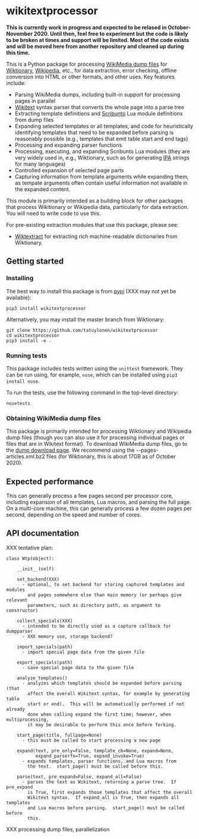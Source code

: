 # wikitextprocessor

**This is currently work in progress and expected to be relased in
  October-November 2020.  Until then, feel free to experiment but the
  code is likely to be broken at times and support will be limited.
  Most of the code exists and will be moved here from another repository and
  cleaned up during this time.**

This is a Python package for processing [WikiMedia dump
files](https://dumps.wikimedia.org) for
[Wiktionary](https://www.wiktionary.org),
[Wikipedia](https://www.wikipedia.org), etc., for data extraction,
error checking, offline conversion into HTML or other formats, and
other uses.  Key features include:

* Parsing WikiMedia dumps, including built-in support for processing pages
  in parallel
* [Wikitext](https://en.wikipedia.org/wiki/Help:Wikitext) syntax
  parser that converts the whole page into a parse tree
* Extracting template definitions and
  [Scribunto](https://www.mediawiki.org/wiki/Extension:Scribunto/Lua_reference_manual)
  Lua module definitions from dump files
* Expanding selected templates or all templates, and code for
  heuristically identifying templates that need to be expanded before
  parsing is reasonably possible (e.g., templates that emit table
  start and end tags)
* Processing and expanding parser functions
* Processing, executing, and expanding Scribunto Lua modules (they are
  very widely used in, e.g., Wiktionary, such as for generating
  [IPA](https://en.wikipedia.org/wiki/International_Phonetic_Alphabet)
  strings for many languages)
* Controlled expansion of selected page parts
* Capturing information from template arguments while expanding them,
  as tempate arguments often contain useful information not available
  in the expanded content.

This module is primarily intended as a building block for other
packages that process Wikitionary or Wikipedia data, particularly for
data extraction.  You will need to write code to use this.

For pre-existing extraction modules that use this package, please see:

* [Wiktextract](https://github.com/tatuylonen/wiktextract) for
extracting rich machine-readable dictionaries from Wiktionary.

## Getting started

### Installing

The best way to install this package is from [pypi](https://pypi.org)
(XXX may not yet be available):
```
pip3 install wikitextprocessor
```

Alternatively, you may install the master branch from Wiktionary:
```
git clone https://github.com/tatuylonen/wikitextprocessor
cd wikitextprocessor
pip3 install -e .
```

### Running tests

This package includes tests written using the ``unittest`` framework.
They can be run using, for example, ``nose``, which can be installed
using ``pip3 install nose``.

To run the tests, use the following command in the top-level directory:
```
nosetests
```

### Obtaining WikiMedia dump files

This package is primarily intended for processing Wiktionary and
Wikipedia dump files (though you can also use it for processing
individual pages or files that are in Wikitext format).  To download
WikiMedia dump files, go to the [dump download
page](https://dumps.wikimedia.org/backup-index.html).  We recommend
using the <name>-<date>-pages-articles.xml.bz2 files (for Wiktionary,
this is about 17GB as of October 2020).

## Expected performance

This can generally process a few pages second per processor core,
including expansion of all templates, Lua macros, and parsing the full
page.  On a multi-core machine, this can generally process a few dozen
pages per second, depending on the speed and number of cores.

## API documentation

XXX tentative plan:

```
class Wtp(object):

    __init__(self)

    set_backend(XXX)
      - optional, to set backend for storing captured templates and modules
        and pages somewhere else than main memory (or perhaps give relevant
        parameters, such as directory path, as argument to constructor)

    collect_specials(XXX)
      - intended to be directly used as a capture callback for dumpparser
      - XXX memory use, storage backend?

    import_specials(path)
      - import special page data from the given file

    export_specials(path)
      - save special page data to the given file

    analyze_templates()
      - analyzes which templates should be expanded before parsing (that
        affect the overall Wikitext syntax, for example by generating table
        start or end).  This will be automatically performed if not already
        done when calling expand the first time; however, when multiprocessing,
        it may be desirable to perform this once before forking.

    start_page(title, fullpage=None)
      - this must be called to start processing a new page

    expand(text, pre_only=False, template_cb=None, expand=None,
           expand_parserfn=True, expand_invoke=True)
      - expands templates, parser functions, and Lua macros from
        the text.  start_page() must be called before this.

    parse(text, pre_expand=False, expand_all=False)
      - parses the text as Wikitext, returning a parse tree.  If pre_expand
        is True, first expands those templates that affect the overall
        Wikitext syntax.  If expand_all is True, then expands all templates
        and Lua macros before parsing.  start_page() must be called before
        this.
```

XXX processing dump files, parallelization
